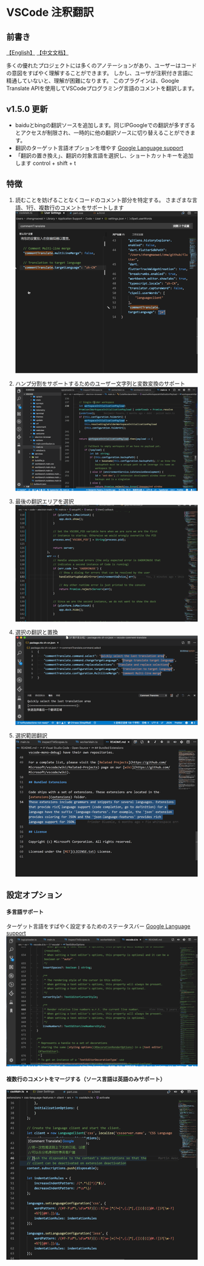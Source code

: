 # VSCode 注釈翻訳

## 前書き
[【English】](./README.md) [【中文文档】](../README.md)

多くの優れたプロジェクトには多くのアノテーションがあり、ユーザーはコードの意図をすばやく理解することができます。 しかし、ユーザが注釈付き言語に精通していないと、理解が困難になります。 このプラグインは、Google Translate APIを使用してVSCodeプログラミング言語のコメントを翻訳します。


## v1.5.0 更新
* baiduとbingの翻訳ソースを追加します。同じIPGoogleでの翻訳が多すぎるとアクセスが制限され、一時的に他の翻訳ソースに切り替えることができます。
* 翻訳のターゲット言語オプションを増やす [Google Language support](https://cloud.google.com/translate/docs/languages)
* 「翻訳の置き換え」、翻訳の対象言語を選択し、ショートカットキーを追加します control + shift + t

## 特徴
1. 読むことを妨げることなくコードのコメント部分を特定する。 さまざまな言語、1行、複数行のコメントをサポートします
![Introduction](./image/ja/Introduction.gif)

2. ハンプ分割をサポートするためのユーザー文字列と変数変換のサポート
![Introduction](./image/cn/variable.gif)

3. 最後の翻訳エリアを選択
![Introduction](./image/cn/select.gif)

4. 選択の翻訳と置換
![Introduction](./image/translate-selections.gif)

5. 選択範囲翻訳
![Introduction](./image/cn/selection.gif)

## 設定オプション
#### 多言語サポート
ターゲット言語をすばやく設定するためのステータスバー [Google Language support](https://cloud.google.com/translate/docs/languages)
![Multi-language](./image/cn/status-bar.gif)


#### 複数行のコメントをマージする（ソース言語は英語のみサポート）
![Multi-line-merge](./image/multi-line-merge.gif)
